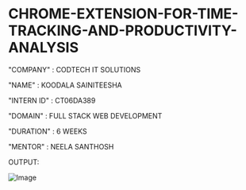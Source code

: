 # CHROME-EXTENSION-FOR-TIME-TRACKING-AND-PRODUCTIVITY-ANALYSIS

"COMPANY" : CODTECH IT SOLUTIONS

"NAME" : KOODALA SAINITEESHA

"INTERN ID" : CT06DA389

"DOMAIN" : FULL STACK WEB DEVELOPMENT

"DURATION" : 6 WEEKS

"MENTOR" : NEELA SANTHOSH

OUTPUT:

![Image](https://github.com/user-attachments/assets/151c96e1-3c58-40c2-a27f-4966c333f09b)

